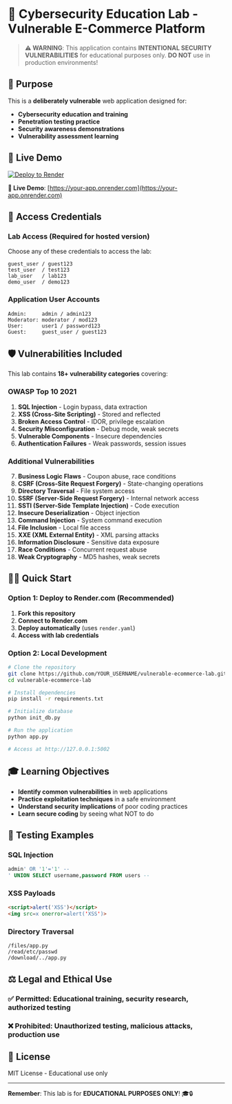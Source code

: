 # 🚨 Cybersecurity Education Lab - Vulnerable E-Commerce Platform

> **⚠️ WARNING**: This application contains **INTENTIONAL SECURITY VULNERABILITIES** for educational purposes only. **DO NOT** use in production environments!

## 🎯 Purpose

This is a **deliberately vulnerable** web application designed for:
- **Cybersecurity education and training**
- **Penetration testing practice**
- **Security awareness demonstrations**
- **Vulnerability assessment learning**

## 🚀 Live Demo

[![Deploy to Render](https://render.com/images/deploy-to-render-button.svg)](https://render.com/deploy?repo=https://github.com/YOUR_USERNAME/vulnerable-ecommerce-lab)

**🔗 Live Demo**: [https://your-app.onrender.com](https://your-app.onrender.com)

## 🔑 Access Credentials

### Lab Access (Required for hosted version)
Choose any of these credentials to access the lab:
```
guest_user / guest123
test_user  / test123
lab_user   / lab123  
demo_user  / demo123
```

### Application User Accounts
```
Admin:     admin / admin123
Moderator: moderator / mod123
User:      user1 / password123
Guest:     guest_user / guest123
```

## 🛡️ Vulnerabilities Included

This lab contains **18+ vulnerability categories** covering:

### OWASP Top 10 2021
1. **SQL Injection** - Login bypass, data extraction
2. **XSS (Cross-Site Scripting)** - Stored and reflected
3. **Broken Access Control** - IDOR, privilege escalation
4. **Security Misconfiguration** - Debug mode, weak secrets
5. **Vulnerable Components** - Insecure dependencies
6. **Authentication Failures** - Weak passwords, session issues

### Additional Vulnerabilities
7. **Business Logic Flaws** - Coupon abuse, race conditions
8. **CSRF (Cross-Site Request Forgery)** - State-changing operations
9. **Directory Traversal** - File system access
10. **SSRF (Server-Side Request Forgery)** - Internal network access
11. **SSTI (Server-Side Template Injection)** - Code execution
12. **Insecure Deserialization** - Object injection
13. **Command Injection** - System command execution
14. **File Inclusion** - Local file access
15. **XXE (XML External Entity)** - XML parsing attacks
16. **Information Disclosure** - Sensitive data exposure
17. **Race Conditions** - Concurrent request abuse
18. **Weak Cryptography** - MD5 hashes, weak secrets

## 🏃‍♂️ Quick Start

### Option 1: Deploy to Render.com (Recommended)
1. **Fork this repository**
2. **Connect to Render.com**
3. **Deploy automatically** (uses `render.yaml`)
4. **Access with lab credentials**

### Option 2: Local Development
```bash
# Clone the repository
git clone https://github.com/YOUR_USERNAME/vulnerable-ecommerce-lab.git
cd vulnerable-ecommerce-lab

# Install dependencies
pip install -r requirements.txt

# Initialize database
python init_db.py

# Run the application
python app.py

# Access at http://127.0.0.1:5002
```

## 🎓 Learning Objectives

- **Identify common vulnerabilities** in web applications
- **Practice exploitation techniques** in a safe environment
- **Understand security implications** of poor coding practices
- **Learn secure coding** by seeing what NOT to do

## 🧪 Testing Examples

### SQL Injection
```sql
admin' OR '1'='1' --
' UNION SELECT username,password FROM users --
```

### XSS Payloads
```html
<script>alert('XSS')</script>
<img src=x onerror=alert('XSS')>
```

### Directory Traversal
```
/files/app.py
/read/etc/passwd
/download/../app.py
```

## ⚖️ Legal and Ethical Use

### ✅ Permitted: Educational training, security research, authorized testing
### ❌ Prohibited: Unauthorized testing, malicious attacks, production use

## 📄 License

MIT License - Educational use only

---

**Remember**: This lab is for **EDUCATIONAL PURPOSES ONLY**! 🎓🔒
